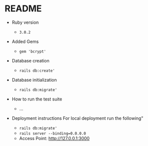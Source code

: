 # README

* Ruby version
    - ```3.0.2```

* Added Gems
    - ```gem 'bcrypt'```

* Database creation
    - ```rails db:create'```

* Database initialization
    - ```rails db:migrate'```

* How to run the test suite
    - ...

* Deployment instructions
For local deployment run the following"
    - ```rails db:migrate'```
    - ```rails server --binding=0.0.0.0```
    - Access Point: http://127.0.0.1:3000